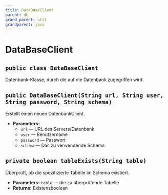 ```yaml
---
title: DataBaseClient
parent: db
grand_parent: util
grandparent: java
---
```


# DataBaseClient


## `public class DataBaseClient`

Datenbank-Klasse, durch die auf die Datenbank zugegriffen wird.

## `public DataBaseClient(String url, String user, String password, String schema)`

Erstellt einen neuen DatenbankClient.

 * **Parameters:**
   * `url` — URL des Servers/Datenbank
   * `user` — Benutzername
   * `password` — Passwort
   * `schema` — Das zu verwendende Schema

## `private boolean tableExists(String table)`

Überprüft, ob die spezifizierte Tabelle im Schema existiert.

 * **Parameters:** `table` — die zu überprüfende Tabelle
 * **Returns:** Existenzboolean

